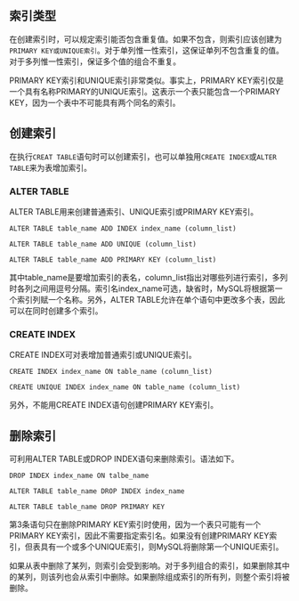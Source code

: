 ## 索引类型
在创建索引时，可以规定索引能否包含重复值。如果不包含，则索引应该创建为`PRIMARY KEY或UNIQUE索引`。对于单列惟一性索引，这保证单列不包含重复的值。对于多列惟一性索引，保证多个值的组合不重复。

PRIMARY KEY索引和UNIQUE索引非常类似。事实上，PRIMARY KEY索引仅是一个具有名称PRIMARY的UNIQUE索引。这表示一个表只能包含一个PRIMARY KEY，因为一个表中不可能具有两个同名的索引。

## 创建索引
在执行`CREAT TABLE`语句时可以创建索引，也可以单独用`CREATE INDEX`或`ALTER TABLE`来为表增加索引。

### ALTER TABLE
ALTER TABLE用来创建普通索引、UNIQUE索引或PRIMARY KEY索引。
```
ALTER TABLE table_name ADD INDEX index_name (column_list)

ALTER TABLE table_name ADD UNIQUE (column_list)

ALTER TABLE table_name ADD PRIMARY KEY (column_list)
```
其中table_name是要增加索引的表名，column_list指出对哪些列进行索引，多列时各列之间用逗号分隔。索引名index_name可选，缺省时，MySQL将根据第一个索引列赋一个名称。另外，ALTER TABLE允许在单个语句中更改多个表，因此可以在同时创建多个索引。

### CREATE INDEX
CREATE INDEX可对表增加普通索引或UNIQUE索引。
```
CREATE INDEX index_name ON table_name (column_list)

CREATE UNIQUE INDEX index_name ON table_name (column_list)
```
另外，不能用CREATE INDEX语句创建PRIMARY KEY索引。


## 删除索引
可利用ALTER TABLE或DROP INDEX语句来删除索引。语法如下。
```
DROP INDEX index_name ON talbe_name

ALTER TABLE table_name DROP INDEX index_name

ALTER TABLE table_name DROP PRIMARY KEY
```
第3条语句只在删除PRIMARY KEY索引时使用，因为一个表只可能有一个PRIMARY KEY索引，因此不需要指定索引名。如果没有创建PRIMARY KEY索引，但表具有一个或多个UNIQUE索引，则MySQL将删除第一个UNIQUE索引。

如果从表中删除了某列，则索引会受到影响。对于多列组合的索引，如果删除其中的某列，则该列也会从索引中删除。如果删除组成索引的所有列，则整个索引将被删除。

